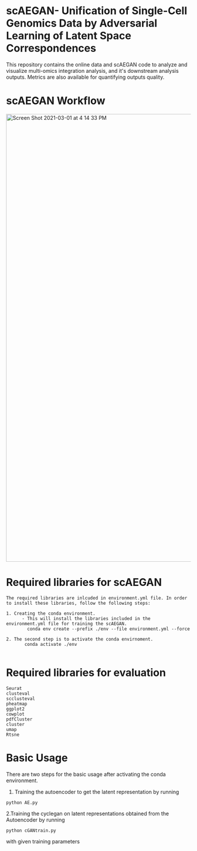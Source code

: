 # scAEGAN- Unification of Single-Cell Genomics Data by Adversarial Learning of Latent Space Correspondences 
This repository contains the online data and scAEGAN code to analyze and visualize multi-omics integration analysis, and it's downstream analysis outputs. Metrics are also available for quantifying outputs quality.

# scAEGAN Workflow
<img width="1219" alt="Screen Shot 2021-03-01 at 4 14 33 PM" src="https://user-images.githubusercontent.com/70262340/109501866-445ded00-7aa9-11eb-9ca0-90b44a6bf091.png">



# Required libraries for scAEGAN
```
The required libraries are inlcuded in environment.yml file. In order to install these libraries, follow the following steps:

1. Creating the conda environment. 
      - This will install the libraries included in the environment.yml file for training the scAEGAN.
        conda env create --prefix ./env --file environment.yml --force

2. The second step is to activate the conda envirnoment. 
       conda activate ./env
       

```
# Required libraries for evaluation
```
Seurat
clusteval
scclusteval
pheatmap
ggplot2
cowplot
pdfCluster
cluster
umap
Rtsne

```
# Basic Usage
There are two steps for the basic usage after activating the conda environment.
1. Training the autoencoder to get the latent representation by running
```
python AE.py
```
2.Training the cyclegan on latent representations obtained from the Autoencoder by running

```
python cGANtrain.py
```

with given training parameters
